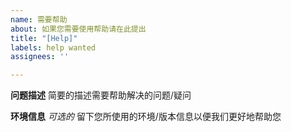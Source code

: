 ```yaml
---
name: 需要帮助
about: 如果您需要使用帮助请在此提出
title: "[Help]"
labels: help wanted
assignees: ''

---
```


**问题描述**
简要的描述需要帮助解决的问题/疑问

**环境信息**
*可选的* 留下您所使用的环境/版本信息以便我们更好地帮助您
